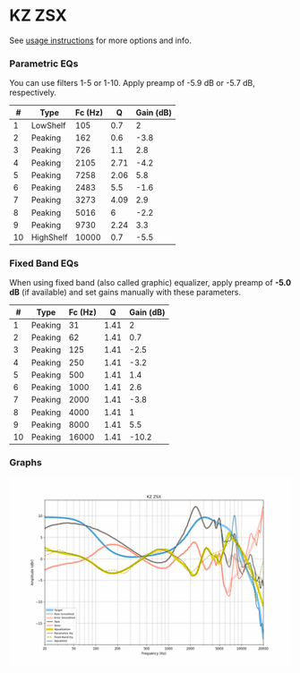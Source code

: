# KZ ZSX
See [usage instructions](https://github.com/jaakkopasanen/AutoEq#usage) for more options and info.

### Parametric EQs
You can use filters 1-5 or 1-10. Apply preamp of -5.9 dB or -5.7 dB, respectively.

|   # | Type      |   Fc (Hz) |    Q |   Gain (dB) |
|-----|-----------|-----------|------|-------------|
|   1 | LowShelf  |       105 | 0.7  |         2   |
|   2 | Peaking   |       162 | 0.6  |        -3.8 |
|   3 | Peaking   |       726 | 1.1  |         2.8 |
|   4 | Peaking   |      2105 | 2.71 |        -4.2 |
|   5 | Peaking   |      7258 | 2.06 |         5.8 |
|   6 | Peaking   |      2483 | 5.5  |        -1.6 |
|   7 | Peaking   |      3273 | 4.09 |         2.9 |
|   8 | Peaking   |      5016 | 6    |        -2.2 |
|   9 | Peaking   |      9730 | 2.24 |         3.3 |
|  10 | HighShelf |     10000 | 0.7  |        -5.5 |

### Fixed Band EQs
When using fixed band (also called graphic) equalizer, apply preamp of **-5.0 dB** (if available) and set gains manually with these parameters.

|   # | Type    |   Fc (Hz) |    Q |   Gain (dB) |
|-----|---------|-----------|------|-------------|
|   1 | Peaking |        31 | 1.41 |         2   |
|   2 | Peaking |        62 | 1.41 |         0.7 |
|   3 | Peaking |       125 | 1.41 |        -2.5 |
|   4 | Peaking |       250 | 1.41 |        -3.2 |
|   5 | Peaking |       500 | 1.41 |         1.4 |
|   6 | Peaking |      1000 | 1.41 |         2.6 |
|   7 | Peaking |      2000 | 1.41 |        -3.8 |
|   8 | Peaking |      4000 | 1.41 |         1   |
|   9 | Peaking |      8000 | 1.41 |         5.5 |
|  10 | Peaking |     16000 | 1.41 |       -10.2 |

### Graphs
![](./KZ%20ZSX.png)
